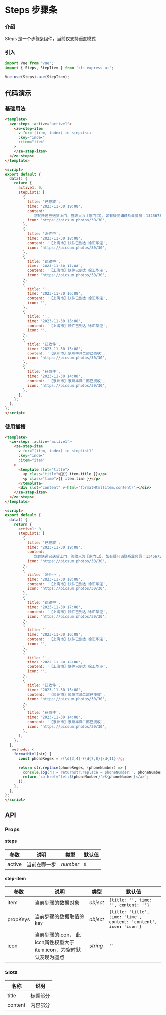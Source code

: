 # Steps 步骤条

### 介绍

Steps 是一个步骤条组件，当前仅支持垂直模式

### 引入

```js
import Vue from 'vue';
import { Steps, StepItem } from 'zto-express-ui';

Vue.use(Steps).use(StepItem);
```

## 代码演示

### 基础用法

```html
<template>
  <ze-steps :active="active1">
    <ze-step-item
      v-for="(item, index) in stepList1"
      :key="index"
      :item="item"
    >
    </ze-step-item>
  </ze-steps>
</template>

<script>
export default {
  data() {
    return {
      active1: 0,
      stepList1: [
        {
          title: '已签收',
          time: '2023-11-30 19:08',
          content:
            '您的快递已送货上门，签收人为【家门口】。如有疑问请联系业务员：134567567，代理点电话：021-1232434，投诉电话：1267234637、3246599905。感谢使用中通快递，期待再次为您服务',
          icon: 'https://picsum.photos/30/30',
        },
        {
          title: '派件中',
          time: '2023-11-30 18:08',
          content: '【上海市】快件已到达 徐汇华泾',
          icon: 'https://picsum.photos/30/30',
        },
        {
          title: '运输中',
          time: '2023-11-30 17:08',
          content: '【上海市】快件已到达 徐汇华泾',
          icon: 'https://picsum.photos/30/30',
        },
        {
          title: '',
          time: '2023-11-30 16:08',
          content: '【上海市】快件已到达 徐汇华泾',
          icon: '',
        },
        {
          title: '',
          time: '2023-11-30 15:08',
          content: '【上海市】快件已到达 徐汇华泾',
          icon: '',
        },
        {
          title: '已收件',
          time: '2023-11-30 15:08',
          content: '【泉州市】泉州丰泽二部已揽收',
          icon: 'https://picsum.photos/30/30',
        },
        {
          title: '待取件',
          time: '2023-11-30 14:08',
          content: '【泉州市】泉州丰泽二部已揽收',
          icon: 'https://picsum.photos/30/30',
        },
      ],
    };
  },
};
</script>

```

### 使用插槽

```html
<template>
  <ze-steps :active="active1">
    <ze-step-item
      v-for="(item, index) in stepList1"
      :key="index"
      :item="item"
    >
      <template slot="title">
        <p class="title">🚀{{ item.title }}</p>
        <p class="time">{{ item.time }}</p>
      </template>
      <div slot="content" v-html="formatHtml(item.content)"></div>
    </ze-step-item>
  </ze-steps>
</template>

<script>
export default {
  data() {
    return {
      active1: 0,
      stepList1: [
        {
          title: '已签收',
          time: '2023-11-30 19:08',
          content:
            '您的快递已送货上门，签收人为【家门口】。如有疑问请联系业务员：134567567，代理点电话：021-1232434，投诉电话：1267234637、3246599905。感谢使用中通快递，期待再次为您服务',
          icon: 'https://picsum.photos/30/30',
        },
        {
          title: '派件中',
          time: '2023-11-30 18:08',
          content: '【上海市】快件已到达 徐汇华泾',
          icon: 'https://picsum.photos/30/30',
        },
        {
          title: '运输中',
          time: '2023-11-30 17:08',
          content: '【上海市】快件已到达 徐汇华泾',
          icon: 'https://picsum.photos/30/30',
        },
        {
          title: '',
          time: '2023-11-30 16:08',
          content: '【上海市】快件已到达 徐汇华泾',
          icon: '',
        },
        {
          title: '',
          time: '2023-11-30 15:08',
          content: '【上海市】快件已到达 徐汇华泾',
          icon: '',
        },
        {
          title: '已收件',
          time: '2023-11-30 15:08',
          content: '【泉州市】泉州丰泽二部已揽收',
          icon: 'https://picsum.photos/30/30',
        },
        {
          title: '待取件',
          time: '2023-11-30 14:08',
          content: '【泉州市】泉州丰泽二部已揽收',
          icon: 'https://picsum.photos/30/30',
        },
      ],
    };
  },
   methods: {
    formatHtml(str) {
      const phoneRegex = /(\d{3,4}-?\d{7,8}|\d{11})/g;

      return str.replace(phoneRegex, (phoneNumber) => {
        console.log('🚀 ~ returnstr.replace ~ phoneNumber:', phoneNumber);
        return `<a href="tel:${phoneNumber}">${phoneNumber}</a>`;
      });
    },
  },
};
</script>

```

## API

### Props

#### steps

| 参数          | 说明     | 类型     | 默认值    |
| ------------- | -------- | -------- | --------- |
| active          | 当前在哪一步 | _number_ | `0` |

#### step-item

| 参数          | 说明     | 类型     | 默认值    |
| ------------- | -------- | -------- | --------- |
| item          | 当前步骤的数据对象 | _object_ | `{title: '', time: '', content: ''}` |
| propKeys      | 当前步骤的数据取值的key | _object_ | `{title: 'title', time: 'time', content: 'content', icon: 'icon'}` |
| icon      | 当前步骤的icon， 此icon属性权重大于item.icon，为空时默认表现为圆点 | _string_ | `''` |

### Slots

| 名称    | 说明     |
| ------- | -------- |
| title | 标题部分 |
| content | 内容部分 |
